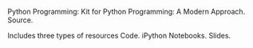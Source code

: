 Python Programming: 
Kit for Python Programming: A Modern Approach. Source.

Includes three types of resources
Code.
iPython Notebooks.
Slides.
